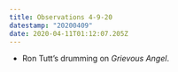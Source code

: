 ```yaml
---
title: Observations 4-9-20
datestamp: "20200409"
date: 2020-04-11T01:12:07.205Z
---
```

- Ron Tutt’s drumming on *Grievous Angel*.